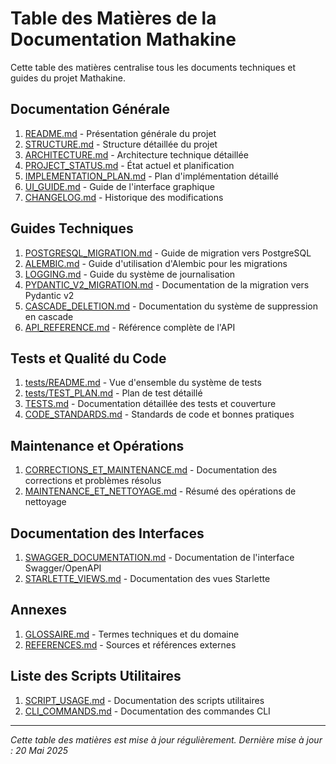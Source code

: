 # Table des Matières de la Documentation Mathakine

Cette table des matières centralise tous les documents techniques et guides du projet Mathakine.

## Documentation Générale

1. [README.md](../README.md) - Présentation générale du projet
2. [STRUCTURE.md](STRUCTURE.md) - Structure détaillée du projet
3. [ARCHITECTURE.md](ARCHITECTURE.md) - Architecture technique détaillée
4. [PROJECT_STATUS.md](PROJECT_STATUS.md) - État actuel et planification
5. [IMPLEMENTATION_PLAN.md](IMPLEMENTATION_PLAN.md) - Plan d'implémentation détaillé
6. [UI_GUIDE.md](UI_GUIDE.md) - Guide de l'interface graphique
7. [CHANGELOG.md](CHANGELOG.md) - Historique des modifications

## Guides Techniques

1. [POSTGRESQL_MIGRATION.md](POSTGRESQL_MIGRATION.md) - Guide de migration vers PostgreSQL
2. [ALEMBIC.md](ALEMBIC.md) - Guide d'utilisation d'Alembic pour les migrations
3. [LOGGING.md](LOGGING.md) - Guide du système de journalisation
4. [PYDANTIC_V2_MIGRATION.md](PYDANTIC_V2_MIGRATION.md) - Documentation de la migration vers Pydantic v2
5. [CASCADE_DELETION.md](CASCADE_DELETION.md) - Documentation du système de suppression en cascade
6. [API_REFERENCE.md](API_REFERENCE.md) - Référence complète de l'API

## Tests et Qualité du Code

1. [tests/README.md](../tests/README.md) - Vue d'ensemble du système de tests
2. [tests/TEST_PLAN.md](../tests/TEST_PLAN.md) - Plan de test détaillé
3. [TESTS.md](TESTS.md) - Documentation détaillée des tests et couverture
4. [CODE_STANDARDS.md](CODE_STANDARDS.md) - Standards de code et bonnes pratiques

## Maintenance et Opérations

1. [CORRECTIONS_ET_MAINTENANCE.md](CORRECTIONS_ET_MAINTENANCE.md) - Documentation des corrections et problèmes résolus
2. [MAINTENANCE_ET_NETTOYAGE.md](MAINTENANCE_ET_NETTOYAGE.md) - Résumé des opérations de nettoyage

## Documentation des Interfaces

1. [SWAGGER_DOCUMENTATION.md](SWAGGER_DOCUMENTATION.md) - Documentation de l'interface Swagger/OpenAPI
2. [STARLETTE_VIEWS.md](STARLETTE_VIEWS.md) - Documentation des vues Starlette

## Annexes

1. [GLOSSAIRE.md](GLOSSAIRE.md) - Termes techniques et du domaine
2. [REFERENCES.md](REFERENCES.md) - Sources et références externes

## Liste des Scripts Utilitaires

1. [SCRIPT_USAGE.md](SCRIPT_USAGE.md) - Documentation des scripts utilitaires
2. [CLI_COMMANDS.md](CLI_COMMANDS.md) - Documentation des commandes CLI

---

*Cette table des matières est mise à jour régulièrement. Dernière mise à jour : 20 Mai 2025* 